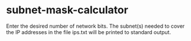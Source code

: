 # subnet-mask-calculator

Enter the desired number of network bits. The subnet(s) needed to cover the IP addresses in the file ips.txt will be printed to standard output.

